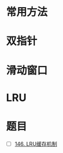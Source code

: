 # 常用方法

# 双指针

# 滑动窗口

# LRU

# 题目
- [ ] [146. LRU缓存机制](https://leetcode-cn.com/problems/lru-cache/#/)